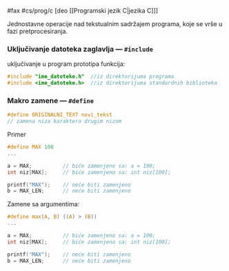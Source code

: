 #fax #cs/prog/c [deo [[Programski jezik C|jezika C]]]
$\:$

Jednostavne operacije nad tekstualnim sadržajem programa, koje se vrše u fazi pretprocesiranja.

### Uključivanje datoteka zaglavlja — ```#include```

uključivanje u program prototipa funkcija:
```c
#include "ime_datoteke.h"  //iz direktorijuma programa
#include <ime_datoteke.h>  //iz direktorijuma standardnih biblioteka
```

### Makro zamene — ```#define```
```c
#define ORIGINALNI_TEXT novi_tekst
// zamena niza karaktera drugim nizom
```

Primer
```c
#define MAX 100
...

a = MAX;          // biće zamenjeno sa: a = 100;
int niz[MAX];     // biće zamenjeno sa: int niz[100];

printf("MAX");    // neće biti zamenjeno
b = MAX_LEN;      // neće biti zamenjeno
```

Zamene sa argumentima:
```c
#define max(A, B) ((A) > (B))
...

a = MAX;          // biće zamenjeno sa: a = 100;
int niz[MAX];     // biće zamenjeno sa: int niz[100];

printf("MAX");    // neće biti zamenjeno
b = MAX_LEN;      // neće biti zamenjeno
```